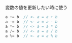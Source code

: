 変数の値を更新したい時に使う
``` swift
a += b  // <- a = a + b
a -= b  // <- a = a - b
a *= b  // <- a = a * b
a /= b  // <- a = a / b
a %= b  // <- a = a % b
```

